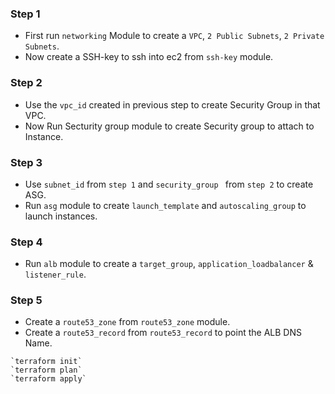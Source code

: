 ### Step 1

- First run `networking` Module to create a `VPC`, `2 Public Subnets`, `2 Private Subnets`.
- Now create  a SSH-key to ssh into ec2 from `ssh-key` module.

### Step 2

- Use the `vpc_id` created in previous step to create Security Group in that VPC.
- Now Run Secturity group module to create Security group to attach to Instance.

### Step 3

- Use `subnet_id` from `step 1` and `security_group ` from `step 2` to create ASG.
- Run `asg` module to create `launch_template` and `autoscaling_group` to launch instances.

### Step 4

- Run `alb` module to create a `target_group`, `application_loadbalancer` & `listener_rule`.

### Step 5

- Create a `route53_zone` from `route53_zone` module.
- Create a `route53_record` from `route53_record` to point the ALB DNS Name.

```shell
`terraform init`
`terraform plan`
`terraform apply`
```

